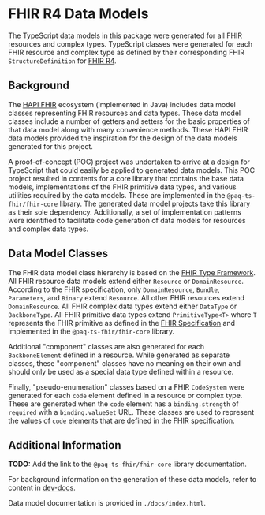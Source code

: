 # FHIR R4 Data Models

The TypeScript data models in this package were generated for all FHIR resources and complex types.
TypeScript classes were generated for each FHIR resource and complex type as defined by their corresponding
FHIR `StructureDefinition` for [FHIR R4](https://hl7.org/fhir/R4/index.html).

## Background

The [HAPI FHIR](https://hapifhir.io/hapi-fhir/docs/model/working_with_resources.html) ecosystem (implemented in Java)
includes data model classes representing FHIR resources and data types.
These data model classes include a number of getters and setters for the basic properties of that data model along with
many convenience methods.
These HAPI FHIR data models provided the inspiration for the design of the data models generated for this project.

A proof-of-concept (POC) project was undertaken to arrive at a design for TypeScript that could easily be applied to
generated data models.
This POC project resulted in contents for a core library that contains the base data models, implementations of the FHIR
primitive data types, and various utilities required by the data models.
These are implemented in the `@paq-ts-fhir/fhir-core` library.
The generated data model projects take this library as their sole dependency.
Additionally, a set of implementation patterns were identified to facilitate code generation of data models for
resources and complex data types.

## Data Model Classes

The FHIR data model class hierarchy is based on the [FHIR Type Framework](https://hl7.org/fhir/types.html).
All FHIR resource data models extend either `Resource` or `DomainResource`.
According to the FHIR specification, only `DomainResource`, `Bundle`, `Parameters`, and `Binary` extend `Resource`.
All other FHIR resources extend `DomainResource`.
All FHIR complex data types extend either `DataType` or `BackboneType`.
All FHIR primitive data types extend `PrimitiveType<T>` where `T` represents the FHIR primitive as defined in the
[FHIR Specification](https://www.hl7.org/fhir/datatypes.html#primitive) and implemented in the `@paq-ts-fhir/fhir-core`
library.

Additional "component" classes are also generated for each `BackboneElement` defined in a resource.
While generated as separate classes, these "component" classes have no meaning on their own and should only be used
as a special data type defined within a resource.

Finally, "pseudo-enumeration" classes based on a FHIR `CodeSystem` were generated for each `code` element defined
in a resource or complex type.
These are generated when the `code` element has a `binding.strength` of `required` with a `binding.valueSet` URL.
These classes are used to represent the values of `code` elements that are defined in the FHIR specification.

## Additional Information

**TODO:** Add the link to the `@paq-ts-fhir/fhir-core` library documentation.

For background information on the generation of these data models,
refer to content in [dev-docs](https://github.com/Paqrat76/ts-fhir-datamodels/tree/main/dev-docs).

Data model documentation is provided in `./docs/index.html`.
